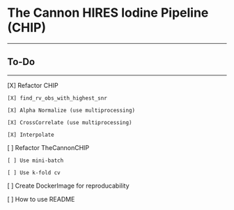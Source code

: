 # The Cannon HIRES Iodine Pipeline (CHIP)
---

## To-Do

---

[X] Refactor CHIP

    [X] find_rv_obs_with_highest_snr

    [X] Alpha Normalize (use multiprocessing)

    [X] CrossCorrelate (use multiprocessing)

    [X] Interpolate 

[ ] Refactor TheCannonCHIP

    [ ] Use mini-batch

    [ ] Use k-fold cv
    
[ ] Create DockerImage for reproducability

[ ] How to use README
